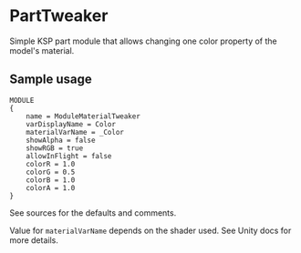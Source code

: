 # PartTweaker

Simple KSP part module that allows changing one color property of the model's material.


## Sample usage

```
MODULE
{
	name = ModuleMaterialTweaker
	varDisplayName = Color
	materialVarName = _Color
	showAlpha = false
	showRGB = true
	allowInFlight = false
	colorR = 1.0
	colorG = 0.5
	colorB = 1.0
	colorA = 1.0
}
```

See sources for the defaults and comments.

Value for `materialVarName` depends on the shader used. See Unity docs for more details.

